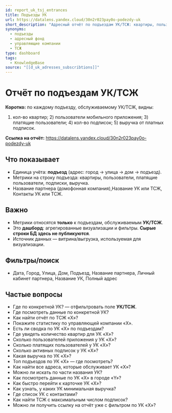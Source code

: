 ```yaml
---
id: report_uk_tsj_entrances
title: Подъезды УК
url: https://datalens.yandex.cloud/30n2r023pay0o-podezdy-uk
short_description: "Адресный отчёт по подъездам УК/ТСЖ: квартиры, пользователи, платящие, подписки, выручка."
synonyms:
  - подъезды
  - адресный фонд
  - управляющие компании
  - ТСЖ
type: dashboard
tags:
  - KnowledgeBase
source: "[[d_uk_adresses_subscribtions]]"
---
```

# Отчёт по подъездам УК/ТСЖ

**Коротко:** по каждому подъезду, обслуживаемому УК/ТСЖ, видны:  
1) кол-во квартир; 2) пользователи мобильного приложения; 3) платящие пользователи; 4) кол-во подписок; 5) выручка от платных подписок.

**Ссылка на отчёт:** <https://datalens.yandex.cloud/30n2r023pay0o-podezdy-uk>

## Что показывает
- Единица учёта: **подъезд** (адрес: город → улица → дом → подъезд).
- Метрики на строку подъезда: квартиры, пользователи, платящие пользователи, подписки, выручка.
- Название партнера (домофонная компания),Название УК или ТСЖ, Контакты УК  или ТСЖ.
## Важно
- Метрики относятся **только** к подъездам, обслуживаемым **УК/ТСЖ**.
- Это **дашборд**: агрегированные визуализации и фильтры. **Сырые строки БД здесь не публикуются**.
- Источник данных — витрина/выгрузка, используемая для визуализации.
## Фильтры/поиск
* Дата, Город, Улица, Дом, Подъезд, Название партнера, Личный кабинет партнера, Название УК, Полный адрес

## Частые вопросы
- Где по конкретной УК? — отфильтровать поле **УК/ТСЖ**.  
- Где посмотреть данные по конкретной УК?
- Как найти отчёт по ТСЖ «Х»?
- Покажите статистику по управляющей компании «Х».
- Есть ли сводка по УК «Х» по подъездам?
- Где увидеть количество квартир для УК «Х»?
- Сколько пользователей приложения у УК «Х»?
- Сколько платящих пользователей у УК «Х»?
- Сколько активных подписок у УК «Х»?
- Какая выручка по УК «Х»?
- Топ подъездов по УК «Х» — где посмотреть?
- Как найти все адреса, которые обслуживает УК «Х»?
- Можно ли искать по части названия УК?
- Как посмотреть данные по УК «Х» в городе «Y»?
- Как быстро перейти к карточке УК «Х»?
- Как узнать, у каких УК минимальная выручка?
- Где список УК с контактами?
- Как найти ТСЖ с максимальным числом подписок?
- Можно ли получить ссылку на отчёт уже с фильтром по УК «Х»?